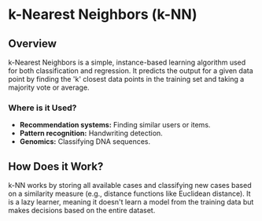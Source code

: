 # k-Nearest Neighbors (k-NN)

## Overview
k-Nearest Neighbors is a simple, instance-based learning algorithm used for both classification and regression. It predicts the output for a given data point by finding the 'k' closest data points in the training set and taking a majority vote or average.

### Where is it Used?
- **Recommendation systems:** Finding similar users or items.
- **Pattern recognition:** Handwriting detection.
- **Genomics:** Classifying DNA sequences.

## How Does it Work?
k-NN works by storing all available cases and classifying new cases based on a similarity measure (e.g., distance functions like Euclidean distance). It is a lazy learner, meaning it doesn't learn a model from the training data but makes decisions based on the entire dataset.
